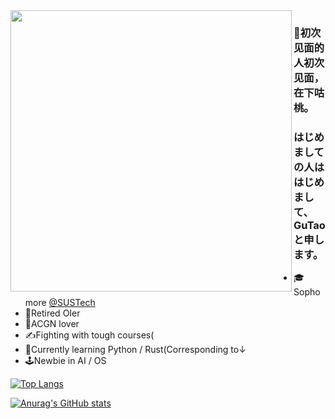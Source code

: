 <img align='left' src='https://s2.loli.net/2022/08/09/HmPDTaNkhzjSZMd.png' width='450px'>  

### 👋初次见面的人初次见面，在下咕桃。

### はじめましての人ははじめまして、GuTaoと申します。

- 🎓Sophomore [@SUSTech](sustech.edu.cn)
- 🏅Retired OIer
- 💮ACGN lover
- ✍️Fighting with tough courses(
- 🌱Currently learning Python / Rust(Corresponding to↓
- 🕹️Newbie in AI / OS

[![Top Langs](https://github-readme-stats.vercel.app/api/top-langs/?username=gutaozi&layout=compact)](https://github.com/anuraghazra/github-readme-stats)

[![Anurag's GitHub stats](https://github-readme-stats.vercel.app/api?username=gutaozi&count_private=true&show_icons=true&hide_rank=true)](https://github.com/anuraghazra/github-readme-stats)  

<!--
**GuTaoZi/GuTaoZi** is a ✨ _special_ ✨ repository because its `README.md` (this file) appears on your GitHub profile.

Here are some ideas to get you started:

- 🔭 I’m currently working on ...
- 🌱 I’m currently learning ...
- 👯 I’m looking to collaborate on ...
- 🤔 I’m looking for help with ...
- 💬 Ask me about ...
- 📫 How to reach me: ...
- 😄 Pronouns: ...
- ⚡ Fun fact: ...

-->
